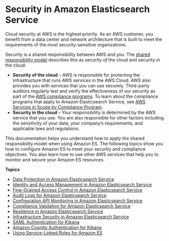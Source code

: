 # Security in Amazon Elasticsearch Service<a name="security"></a>

Cloud security at AWS is the highest priority\. As an AWS customer, you benefit from a data center and network architecture that is built to meet the requirements of the most security\-sensitive organizations\.

Security is a shared responsibility between AWS and you\. The [shared responsibility model](http://aws.amazon.com/compliance/shared-responsibility-model/) describes this as security *of* the cloud and security *in* the cloud:
+ **Security of the cloud** – AWS is responsible for protecting the infrastructure that runs AWS services in the AWS Cloud\. AWS also provides you with services that you can use securely\. Third\-party auditors regularly test and verify the effectiveness of our security as part of the [AWS compliance programs](http://aws.amazon.com/compliance/programs/)\. To learn about the compliance programs that apply to Amazon Elasticsearch Service, see [AWS Services in Scope by Compliance Program](http://aws.amazon.com/compliance/services-in-scope/)\.
+ **Security in the cloud** – Your responsibility is determined by the AWS service that you use\. You are also responsible for other factors including the sensitivity of your data, your company’s requirements, and applicable laws and regulations\. 

This documentation helps you understand how to apply the shared responsibility model when using Amazon ES\. The following topics show you how to configure Amazon ES to meet your security and compliance objectives\. You also learn how to use other AWS services that help you to monitor and secure your Amazon ES resources\. 

**Topics**
+ [Data Protection in Amazon Elasticsearch Service](es-data-protection.md)
+ [Identity and Access Management in Amazon Elasticsearch Service](es-ac.md)
+ [Fine\-Grained Access Control in Amazon Elasticsearch Service](fgac.md)
+ [Audit Logs for Amazon Elasticsearch Service](audit-logs.md)
+ [Configuration API Monitoring in Amazon Elasticsearch Service](es-managedomains-cloudtrailauditing.md)
+ [Compliance Validation for Amazon Elasticsearch Service](es-compliance.md)
+ [Resilience in Amazon Elasticsearch Service](disaster-recovery-resiliency.md)
+ [Infrastructure Security in Amazon Elasticsearch Service](infrastructure-security.md)
+ [SAML Authentication for Kibana](saml.md)
+ [Amazon Cognito Authentication for Kibana](es-cognito-auth.md)
+ [Using Service\-Linked Roles for Amazon ES](slr-es.md)
